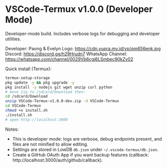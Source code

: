 # VSCode-Termux v1.0.0 (Developer Mode)

Developer-mode build. Includes verbose logs for debugging and developer utilities.

Developer: Paong & Evelyn
Logo: https://cdn.yupra.my.id/yp/qm656enk.jpg
Discord: https://discord.gg/h29Hrudn7
WhatsApp Channel: https://whatsapp.com/channel/0029Vb6cgi6LSmbec90kZv02

Quick install (Termux):
```bash
termux-setup-storage
pkg update -y && pkg upgrade -y
pkg install -y nodejs git wget unzip curl python
# move zip to /sdcard/Download then:
cd /sdcard/Download
unzip VSCode-Termux-v1.0.0-dev.zip -d VSCode-Termux
cd VSCode-Termux
chmod +x install.sh
./install.sh
# open http://localhost:3000
```

Notes:
- This is developer mode: logs are verbose, debug endpoints present, and files are not minified to allow editing.
- Settings are stored in LowDB `db.json` under `~/.vscode-termux/db.json`.
- Create a GitHub OAuth App if you want backup features (callback: http://localhost:3000/auth/github/callback).

